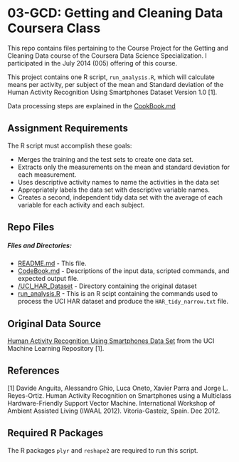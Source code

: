 03-GCD: Getting and Cleaning Data Coursera Class
=========

This repo contains files pertaining to the Course Project for the Getting and Cleaning Data course of the Coursera Data Science Specialization. I participated in the July 2014 (005) offering of this course. 

This project contains one R script, `run_analysis.R`, which will calculate means per activity, per subject of the mean and Standard deviation of the Human Activity Recognition Using Smartphones Dataset Version 1.0 [1]. 

Data processing steps are explained in the [CookBook.md](CookBook.md)


Assignment Requirements
-----------

The R script must accomplish these goals:

- Merges the training and the test sets to create one data set.
- Extracts only the measurements on the mean and standard deviation for each measurement. 
- Uses descriptive activity names to name the activities in the data set
- Appropriately labels the data set with descriptive variable names. 
- Creates a second, independent tidy data set with the average of each variable for each activity and each subject.

Repo Files
--------------

##### Files and Directories:

* [README.md] - This file.
* [CodeBook.md] - Descriptions of the input data, scripted commands, and expected output file. 
* [/UCI_HAR_Dataset] - Directory containing the original dataset
* [run_analysis.R] - This is an R scipt containing the commands used to process the UCI HAR dataset and produce the `HAR_tidy_narrow.txt` file.


Original Data Source
----

[Human Activity Recognition Using Smartphones Data Set](http://archive.ics.uci.edu/ml/datasets/Human+Activity+Recognition+Using+Smartphones) from the UCI Machine Learning Repository [1].

## References

[1] Davide Anguita, Alessandro Ghio, Luca Oneto, Xavier Parra and Jorge L. Reyes-Ortiz. Human Activity Recognition on Smartphones using a Multiclass Hardware-Friendly Support Vector Machine. International Workshop of Ambient Assisted Living (IWAAL 2012). Vitoria-Gasteiz, Spain. Dec 2012. 

## Required R Packages

The R packages `plyr` and `reshape2` are required to run this script.



[README.md]:https://github.com/samuelcrane/dss/tree/master/03-GCD
[CodeBook.md]:https://github.com/samuelcrane/dss/blob/master/03-GCD/CodeBook.md
[/UCI_HAR_Dataset]:https://github.com/samuelcrane/dss/tree/master/03-GCD/UCI_HAR_Dataset
[run_analysis.R]:https://github.com/samuelcrane/dss/blob/master/03-GCD/run_analysis.R
